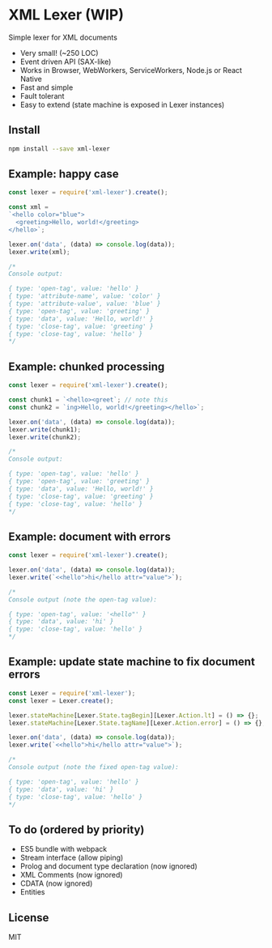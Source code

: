 # XML Lexer (WIP)

Simple lexer for XML documents
- Very small! (~250 LOC)
- Event driven API (SAX-like)
- Works in Browser, WebWorkers, ServiceWorkers, Node.js or React Native
- Fast and simple
- Fault tolerant
- Easy to extend (state machine is exposed in Lexer instances)

## Install

```bash
npm install --save xml-lexer
```

## Example: happy case

```javascript
const lexer = require('xml-lexer').create();

const xml =
`<hello color="blue">
  <greeting>Hello, world!</greeting>
</hello>`;

lexer.on('data', (data) => console.log(data));
lexer.write(xml);

/*
Console output:

{ type: 'open-tag', value: 'hello' }
{ type: 'attribute-name', value: 'color' }
{ type: 'attribute-value', value: 'blue' }
{ type: 'open-tag', value: 'greeting' }
{ type: 'data', value: 'Hello, world!' }
{ type: 'close-tag', value: 'greeting' }
{ type: 'close-tag', value: 'hello' }
*/
```
## Example: chunked processing

```javascript
const lexer = require('xml-lexer').create();

const chunk1 = `<hello><greet`; // note this
const chunk2 = `ing>Hello, world!</greeting></hello>`;

lexer.on('data', (data) => console.log(data));
lexer.write(chunk1);
lexer.write(chunk2);

/*
Console output:

{ type: 'open-tag', value: 'hello' }
{ type: 'open-tag', value: 'greeting' }
{ type: 'data', value: 'Hello, world!' }
{ type: 'close-tag', value: 'greeting' }
{ type: 'close-tag', value: 'hello' }
*/
```

## Example: document with errors

```javascript
const lexer = require('xml-lexer').create();

lexer.on('data', (data) => console.log(data));
lexer.write(`<<hello">hi</hello attr="value">`);

/*
Console output (note the open-tag value):

{ type: 'open-tag', value: '<hello"' }
{ type: 'data', value: 'hi' }
{ type: 'close-tag', value: 'hello' }
*/
```

## Example: update state machine to fix document errors

```javascript
const Lexer = require('xml-lexer');
const lexer = Lexer.create();

lexer.stateMachine[Lexer.State.tagBegin][Lexer.Action.lt] = () => {};
lexer.stateMachine[Lexer.State.tagName][Lexer.Action.error] = () => {};

lexer.on('data', (data) => console.log(data));
lexer.write(`<<hello">hi</hello attr="value">`);

/*
Console output (note the fixed open-tag value):

{ type: 'open-tag', value: 'hello' }
{ type: 'data', value: 'hi' }
{ type: 'close-tag', value: 'hello' }
*/
```
## To do (ordered by priority)

- ES5 bundle with webpack
- Stream interface (allow piping)
- Prolog and document type declaration (now ignored)
- XML Comments (now ignored)
- CDATA (now ignored)
- Entities

## License

MIT
